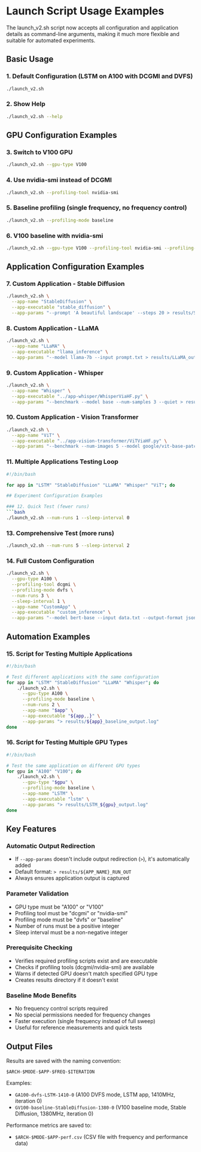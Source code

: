 # Launch Script Usage Examples

The launch_v2.sh script now accepts all configuration and application details as command-line arguments, making it much more flexible and suitable for automated experiments.

## Basic Usage

### 1. Default Configuration (LSTM on A100 with DCGMI and DVFS)
```bash
./launch_v2.sh
```

### 2. Show Help
```bash
./launch_v2.sh --help
```

## GPU Configuration Examples

### 3. Switch to V100 GPU
```bash
./launch_v2.sh --gpu-type V100
```

### 4. Use nvidia-smi instead of DCGMI
```bash
./launch_v2.sh --profiling-tool nvidia-smi
```

### 5. Baseline profiling (single frequency, no frequency control)
```bash
./launch_v2.sh --profiling-mode baseline
```

### 6. V100 baseline with nvidia-smi
```bash
./launch_v2.sh --gpu-type V100 --profiling-tool nvidia-smi --profiling-mode baseline
```

## Application Configuration Examples

### 7. Custom Application - Stable Diffusion
```bash
./launch_v2.sh \
  --app-name "StableDiffusion" \
  --app-executable "stable_diffusion" \
  --app-params "--prompt 'A beautiful landscape' --steps 20 > results/SD_output.log"
```

### 8. Custom Application - LLaMA
```bash
./launch_v2.sh \
  --app-name "LLaMA" \
  --app-executable "llama_inference" \
  --app-params "--model llama-7b --input prompt.txt > results/LLaMA_output.log"
```

### 9. Custom Application - Whisper
```bash
./launch_v2.sh \
  --app-name "Whisper" \
  --app-executable "../app-whisper/WhisperViaHF.py" \
  --app-params "--benchmark --model base --num-samples 3 --quiet > results/Whisper_output.log"
```

### 10. Custom Application - Vision Transformer
```bash
./launch_v2.sh \
  --app-name "ViT" \
  --app-executable "../app-vision-transformer/ViTViaHF.py" \
  --app-params "--benchmark --num-images 5 --model google/vit-base-patch16-224 > results/ViT_output.log"
```

### 11. Multiple Applications Testing Loop
```bash
#!/bin/bash

for app in "LSTM" "StableDiffusion" "LLaMA" "Whisper" "ViT"; do

## Experiment Configuration Examples

### 12. Quick Test (fewer runs)
```bash
./launch_v2.sh --num-runs 1 --sleep-interval 0
```

### 13. Comprehensive Test (more runs)
```bash
./launch_v2.sh --num-runs 5 --sleep-interval 2
```

### 14. Full Custom Configuration
```bash
./launch_v2.sh \
  --gpu-type A100 \
  --profiling-tool dcgmi \
  --profiling-mode dvfs \
  --num-runs 3 \
  --sleep-interval 1 \
  --app-name "CustomApp" \
  --app-executable "custom_inference" \
  --app-params "--model bert-base --input data.txt --output-format json > results/custom_output.log"
```

## Automation Examples

### 15. Script for Testing Multiple Applications
```bash
#!/bin/bash

# Test different applications with the same configuration
for app in "LSTM" "StableDiffusion" "LLaMA" "Whisper"; do
    ./launch_v2.sh \
      --gpu-type A100 \
      --profiling-mode baseline \
      --num-runs 2 \
      --app-name "$app" \
      --app-executable "${app,,}" \
      --app-params "> results/${app}_baseline_output.log"
done
```

### 16. Script for Testing Multiple GPU Types
```bash
#!/bin/bash

# Test the same application on different GPU types
for gpu in "A100" "V100"; do
    ./launch_v2.sh \
      --gpu-type "$gpu" \
      --profiling-mode baseline \
      --app-name "LSTM" \
      --app-executable "lstm" \
      --app-params "> results/LSTM_${gpu}_output.log"
done
```

## Key Features

### Automatic Output Redirection
- If `--app-params` doesn't include output redirection (`>`), it's automatically added
- Default format: `> results/${APP_NAME}_RUN_OUT`
- Always ensures application output is captured

### Parameter Validation
- GPU type must be "A100" or "V100"
- Profiling tool must be "dcgmi" or "nvidia-smi"
- Profiling mode must be "dvfs" or "baseline"
- Number of runs must be a positive integer
- Sleep interval must be a non-negative integer

### Prerequisite Checking
- Verifies required profiling scripts exist and are executable
- Checks if profiling tools (dcgmi/nvidia-smi) are available
- Warns if detected GPU doesn't match specified GPU type
- Creates results directory if it doesn't exist

### Baseline Mode Benefits
- No frequency control scripts required
- No special permissions needed for frequency changes
- Faster execution (single frequency instead of full sweep)
- Useful for reference measurements and quick tests

## Output Files

Results are saved with the naming convention:
```
$ARCH-$MODE-$APP-$FREQ-$ITERATION
```

Examples:
- `GA100-dvfs-LSTM-1410-0` (A100 DVFS mode, LSTM app, 1410MHz, iteration 0)
- `GV100-baseline-StableDiffusion-1380-0` (V100 baseline mode, Stable Diffusion, 1380MHz, iteration 0)

Performance metrics are saved to:
- `$ARCH-$MODE-$APP-perf.csv` (CSV file with frequency and performance data)

